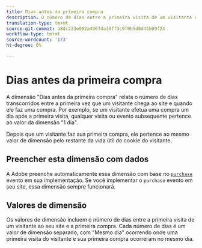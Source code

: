 ```yaml
---
title: Dias antes da primeira compra
description: O número de dias entre a primeira visita de um visitante e a primeira compra.
translation-type: tm+mt
source-git-commit: a8dc233e962a49674a30ff3c9f0b5d0d45b09f24
workflow-type: tm+mt
source-wordcount: '173'
ht-degree: 0%

---
```



# Dias antes da primeira compra

A dimensão &quot;Dias antes da primeira compra&quot; relata o número de dias transcorridos entre a primeira vez que um visitante chega ao site e quando ele faz uma compra. Por exemplo, se um visitante efetua uma compra um dia após a primeira visita, qualquer visita ou evento subsequente pertence ao valor da dimensão &quot;1 dia&quot;.

Depois que um visitante faz sua primeira compra, ele pertence ao mesmo valor de dimensão pelo restante da vida útil do cookie do visitante.

## Preencher esta dimensão com dados

A Adobe preenche automaticamente essa dimensão com base no [`purchase`](/help/implement/vars/page-vars/events/event-purchase.md) evento em sua implementação. Se você implementar o `purchase` evento em seu site, essa dimensão sempre funcionará.

## Valores de dimensão

Os valores de dimensão incluem o número de dias entre a primeira visita de um visitante ao seu site e a primeira compra. Cada número de dias é um valor de dimensão separado, com &quot;Mesmo dia&quot; ocorrendo onde uma primeira visita do visitante e sua primeira compra ocorreram no mesmo dia.
